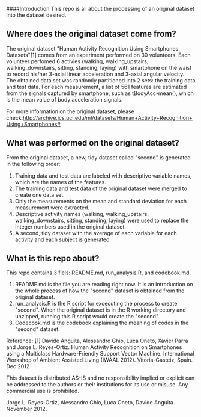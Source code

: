 ####Introduction
This repo is all about the processing of an original dataset into the dataset desired.

## Where does the original dataset come from?
The original dataset "Human Activity Recognition Using Smartphones Datasets"[1] comes from an experiment performed on 30 volunteers. Each volunteer perfomed 6 activies (walking, walking_upstairs, walking_downstairs, sitting, standing, laying) with smartphone on the waist to record his/her 3-axial linear acceleration and 3-axial angular velocity. The obtained data set was randomly partitioned into 2 sets: the training data and test data.
For each measurement, a list of 561 features are estimated from the signals captured by smartphone, such as tBodyAcc-mean(), which is the mean value of body acceleration signals.

For more information on the original dataset, please check:http://archive.ics.uci.edu/ml/datasets/Human+Activity+Recognition+Using+Smartphones#

## What was performed on the original dataset?
From the original dataset, a new, tidy dataset called "second" is generated in the following order:
1. Training data and test data are labeled with descriptive variable names, which are the names of the features.
2. The training data and test data of the original dataset were merged to create one data set.
3. Only the measurements on the mean and standard deviation for each measurement were extracted.
4. Descriptive activity names (walking, walking_upstairs, walking_downstairs, sitting, standing, laying) were used to replace the integer numbers used in the original dataset.
5. A second, tidy dataset with the average of each variable for each activity and each subject is generated.  

## What is this repo about?
This repo contains 3 fiels: README.md, run_analysis.R, and codebook.md. 
1. README.md is the file you are reading right now. It is an introduction on the whole process of how the "second" dataset is obtained from the original dataset.  
2. run_analysis.R is the R script for excecuting the process to create "second". When the original dataset is in the R working directory and unzipped, running this R script would create the "second".
3. Codecook.md is the codebook explaining the meaning of codes in the "second" dataset.


Reference: 
[1] Davide Anguita, Alessandro Ghio, Luca Oneto, Xavier Parra and Jorge L. Reyes-Ortiz. Human Activity Recognition on Smartphones using a Multiclass Hardware-Friendly Support Vector Machine. International Workshop of Ambient Assisted Living (IWAAL 2012). Vitoria-Gasteiz, Spain. Dec 2012

This dataset is distributed AS-IS and no responsibility implied or explicit can be addressed to the authors or their institutions for its use or misuse. Any commercial use is prohibited.

Jorge L. Reyes-Ortiz, Alessandro Ghio, Luca Oneto, Davide Anguita. November 2012.